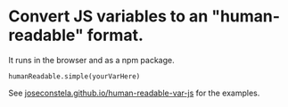 # Convert JS variables to an "human-readable" format.

It runs in the browser and as a npm package.

```
humanReadable.simple(yourVarHere)
```

See [joseconstela.github.io/human-readable-var-js](https://joseconstela.github.io/human-readable-var-js/) for the examples.
